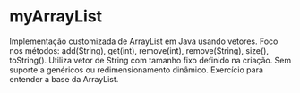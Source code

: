 # myArrayList
Implementação customizada de ArrayList em Java usando vetores. Foco nos métodos: add(String), get(int), remove(int), remove(String), size(), toString(). Utiliza vetor de String com tamanho fixo definido na criação. Sem suporte a genéricos ou redimensionamento dinâmico. Exercício para entender a base da ArrayList.
